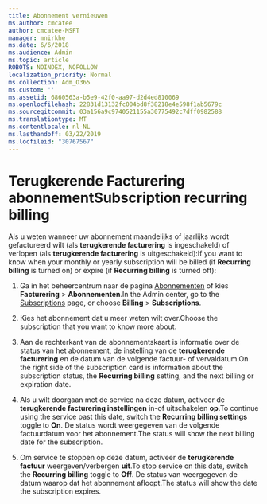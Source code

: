 ```yaml
---
title: Abonnement vernieuwen
ms.author: cmcatee
author: cmcatee-MSFT
manager: mnirkhe
ms.date: 6/6/2018
ms.audience: Admin
ms.topic: article
ROBOTS: NOINDEX, NOFOLLOW
localization_priority: Normal
ms.collection: Adm_O365
ms.custom: ''
ms.assetid: 6860563a-b5e9-42f0-aa97-d2d4ed810069
ms.openlocfilehash: 22831d13132fc004bd8f38218e4e598f1ab5679c
ms.sourcegitcommit: 03a156a9c9740521155a30775492c7dff0982588
ms.translationtype: MT
ms.contentlocale: nl-NL
ms.lasthandoff: 03/22/2019
ms.locfileid: "30767567"
---
```

# <a name="subscription-recurring-billing"></a><span data-ttu-id="8896d-102">Terugkerende Facturering abonnement</span><span class="sxs-lookup"><span data-stu-id="8896d-102">Subscription recurring billing</span></span>

<span data-ttu-id="8896d-103">Als u weten wanneer uw abonnement maandelijks of jaarlijks wordt gefactureerd wilt (als **terugkerende facturering** is ingeschakeld) of verlopen (als **terugkerende facturering** is uitgeschakeld):</span><span class="sxs-lookup"><span data-stu-id="8896d-103">If you want to know when your monthly or yearly subscription will be billed (if **Recurring billing** is turned on) or expire (if **Recurring billing** is turned off):</span></span> 
  
1. <span data-ttu-id="8896d-104">Ga in het beheercentrum naar de pagina [Abonnementen](https://go.microsoft.com/fwlink/p/?linkid=842054) of kies **Facturering** \> **Abonnementen**.</span><span class="sxs-lookup"><span data-stu-id="8896d-104">In the Admin center, go to the [Subscriptions](https://go.microsoft.com/fwlink/p/?linkid=842054) page, or choose **Billing** \> **Subscriptions**.</span></span>
    
2. <span data-ttu-id="8896d-105">Kies het abonnement dat u meer weten wilt over.</span><span class="sxs-lookup"><span data-stu-id="8896d-105">Choose the subscription that you want to know more about.</span></span>
    
3. <span data-ttu-id="8896d-106">Aan de rechterkant van de abonnementskaart is informatie over de status van het abonnement, de instelling van de **terugkerende facturering** en de datum van de volgende factuur- of vervaldatum.</span><span class="sxs-lookup"><span data-stu-id="8896d-106">On the right side of the subscription card is information about the subscription status, the **Recurring billing** setting, and the next billing or expiration date.</span></span> 
    
4. <span data-ttu-id="8896d-107">Als u wilt doorgaan met de service na deze datum, activeer de **terugkerende facturering instellingen** in-of uitschakelen **op**.</span><span class="sxs-lookup"><span data-stu-id="8896d-107">To continue using the service past this date, switch the **Recurring billing settings** toggle to **On**.</span></span> <span data-ttu-id="8896d-108">De status wordt weergegeven van de volgende factuurdatum voor het abonnement.</span><span class="sxs-lookup"><span data-stu-id="8896d-108">The status will show the next billing date for the subscription.</span></span>
    
5. <span data-ttu-id="8896d-109">Om service te stoppen op deze datum, activeer de **terugkerende factuur** weergeven/verbergen **uit**.</span><span class="sxs-lookup"><span data-stu-id="8896d-109">To stop service on this date, switch the **Recurring billing** toggle to **Off**.</span></span> <span data-ttu-id="8896d-110">De status van weergegeven de datum waarop dat het abonnement afloopt.</span><span class="sxs-lookup"><span data-stu-id="8896d-110">The status will show the date the subscription expires.</span></span>
    

